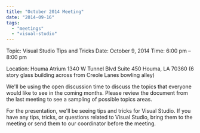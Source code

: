 ```yaml
---
title: "October 2014 Meeting"
date: "2014-09-16"
tags: 
  - "meetings"
  - "visual-studio"
---
```


Topic: Visual Studio Tips and Tricks Date: October 9, 2014 Time: 6:00 pm – 8:00 pm

Location: Houma Atrium 1340 W Tunnel Blvd Suite 450 Houma, LA 70360 (6 story glass building across from Creole Lanes bowling alley)

We'll be using the open discussion time to discuss the topics that everyone would like to see in the coming months. Please review the document from the last meeting to see a sampling of possible topics areas.

For the presentation, we'll be seeing tips and tricks for Visual Studio. If you have any tips, tricks, or questions related to Visual Studio, bring them to the meeting or send them to our coordinator before the meeting.
